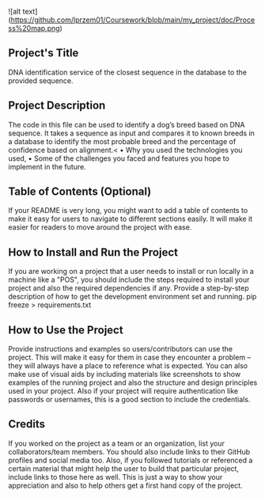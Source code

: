 ![alt text]
(https://github.com/lprzem01/Coursework/blob/main/my_project/doc/Process%20map.png)
## Project's Title
<p>DNA identification service of the closest sequence in the database to the provided sequence.</p>

## Project Description
<p>The code in this file can be used to identify a dog’s breed based on DNA sequence.
It takes a sequence as input and compares it to known breeds in a database to identify the most probable breed and the percentage of confidence based on alignment.<
•	Why you used the technologies you used,
•	Some of the challenges you faced and features you hope to implement in the future.</p>

## Table of Contents (Optional)
<p>If your README is very long, you might want to add a table of contents to make it easy for users to navigate to different sections easily. It will make it easier for readers to move around the project with ease.</p>

## How to Install and Run the Project
<p>If you are working on a project that a user needs to install or run locally in a machine like a "POS", you should include the steps required to install your project and also the required dependencies if any.
Provide a step-by-step description of how to get the development environment set and running.
pip freeze > requirements.txt </p>

## How to Use the Project
<p> Provide instructions and examples so users/contributors can use the project. This will make it easy for them in case they encounter a problem – they will always have a place to reference what is expected.
You can also make use of visual aids by including materials like screenshots to show examples of the running project and also the structure and design principles used in your project.
Also if your project will require authentication like passwords or usernames, this is a good section to include the credentials. </p>

## Credits
<p> If you worked on the project as a team or an organization, list your collaborators/team members. You should also include links to their GitHub profiles and social media too.
Also, if you followed tutorials or referenced a certain material that might help the user to build that particular project, include links to those here as well.
This is just a way to show your appreciation and also to help others get a first hand copy of the project. </p>
